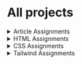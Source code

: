 # All projects

<details>
    <summary>Article Assignments</summary>
    
</details>

<details>
    <summary>HTML Assignments</summary>
    
</details>

<details>
    <summary>CSS Assignments</summary>
    <a href="https://jaymalde.github.io/Full-Stack-JavaScript-Bootcamp-2.0/CSS-Assignments/Project-1-Calm/index.html">Project 1 - Calm</a><br>
    <a href="https://jaymalde.github.io/Full-Stack-JavaScript-Bootcamp-2.0/CSS-Assignments/Project-2-Medifine/index.html">Project 2 - Medifine</a><br>
    <a href="https://jaymalde.github.io/Full-Stack-JavaScript-Bootcamp-2.0//CSS-Assignments/Project-3-Justice/index.html">Project 3 - Justice</a><br>
    <a href="https://jaymalde.github.io/Full-Stack-JavaScript-Bootcamp-2.0/CSS-Assignments/Project-4-SEO-Master/index.html">Project 4 - SEO Master</a><br>
    <a href="https://jaymalde.github.io/Full-Stack-JavaScript-Bootcamp-2.0/CSS-Assignments/Project-5-Crypto-Market/index.html">Project 5 - Crypto Market</a><br>
    <a href="https://jaymalde.github.io/Full-Stack-JavaScript-Bootcamp-2.0/CSS-Assignments/Project-6-Fashion-Hub/index.html">Project 6 - Fashion Hub</a><br>
    <a href="https://jaymalde.github.io/Full-Stack-JavaScript-Bootcamp-2.0/CSS-Assignments/Project-7-Credit-Card-Landing-Page/index.html">Project 7 - Credit Card Landing Page</a><br>
    <a href="https://jaymalde.github.io/Full-Stack-JavaScript-Bootcamp-2.0/CSS-Assignments/Project-8-Hosting-Landing-Page/index.html">Project 8 - Hosting Landing Page</a><br>
    <a href="https://jaymalde.github.io/Full-Stack-JavaScript-Bootcamp-2.0/CSS-Assignments/Project-9-Gaming-Landing-Page/index.html">Project 9 - Gaming Landing Page</a><br>
    <a href="https://jaymalde.github.io/Full-Stack-JavaScript-Bootcamp-2.0/CSS-Assignments/Project-10-Real-Estate-Landing-Page/index.html">Project 10 - Real Estate Landing Page</a><br>
    <a href="https://jaymalde.github.io/Full-Stack-JavaScript-Bootcamp-2.0/CSS-Assignments/Project-11-Beats-Landing-Page/index.html">Project 11 - Beats Landing Page</a><br>
    <a href="https://jaymalde.github.io/Full-Stack-JavaScript-Bootcamp-2.0/CSS-Assignments/Project-12-Analyst-Landing-Page/index.html">Project 12 - Analyst Landing Page</a><br>
</details>

<details>
    <summary>Tailwind Assignments</summary>
    
</details>